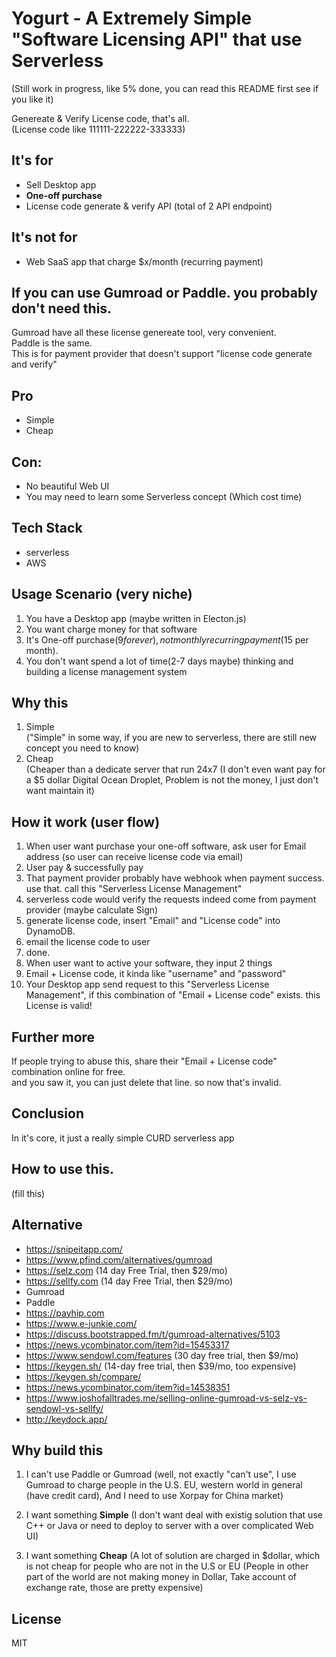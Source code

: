 # Yogurt - A Extremely Simple "Software Licensing API" that use Serverless     
(Still work in progress, like 5% done, you can  read this README first see if you like it)    

Genereate & Verify License code, that's all.  
(License code like 111111-222222-333333)

## It's for 
* Sell Desktop app
* **One-off purchase**
* License code generate & verify API (total of 2 API endpoint)

## It's not for
* Web SaaS app that charge $x/month (recurring payment)

## If you can use Gumroad or Paddle. you probably don't need this.  
Gumroad have all these license genereate tool, very convenient.  
Paddle is the same.  
This is for payment provider that doesn't support "license code generate and verify"   

## Pro
* Simple
* Cheap  

## Con:
* No beautiful Web UI 
* You may need to learn some Serverless concept (Which cost time)

## Tech Stack
* serverless
* AWS 

## Usage Scenario (very niche)
1. You have a Desktop app (maybe written in Electon.js)
2. You want charge money for that software
3. It's One-off purchase($9 forever), not monthly recurring payment($15 per month).
4. You don't want spend a lot of time(2-7 days maybe) thinking and building a license management system

## Why this
1. Simple   
  ("Simple" in some way, if you are new to serverless, there are still new concept you need to know)
2. Cheap   
  (Cheaper than a dedicate server that run 24x7 (I don't even want pay for a $5 dollar Digital Ocean Droplet, Problem is not the money, I just don't want maintain it)

## How it work (user flow)
1. When user want purchase your one-off software, ask user for Email address (so user can receive license code via email)
2. User pay & successfully pay
3. That payment provider probably have webhook when payment success. use that. call this "Serverless License Management"
4. serverless code would verify the requests indeed come from payment provider (maybe calculate Sign)
5. generate license code, insert "Email" and "License code" into DynamoDB.
6. email the license code to user
7. done.
8. When user want to active your software, they input 2 things
9. Email + License code, it kinda like "username" and "password"
10. Your Desktop app send request to this "Serverless License Management", if this combination of "Email + License code" exists. this License is valid!

## Further more
If people trying to abuse this, share their "Email + License code" combination online for free.  
and you saw it, you can just delete that line. so now that's invalid.  

## Conclusion
In it's core, it just a really simple CURD serverless app    

## How to use this.  
(fill this)  

## Alternative
* https://snipeitapp.com/
* https://www.pfind.com/alternatives/gumroad
* https://selz.com (14 day Free Trial, then $29/mo)
* https://sellfy.com (14 day Free Trial, then $29/mo)
* Gumroad
* Paddle
* https://payhip.com
* https://www.e-junkie.com/
* https://discuss.bootstrapped.fm/t/gumroad-alternatives/5103
* https://news.ycombinator.com/item?id=15453317
* https://www.sendowl.com/features (30 day free trial, then $9/mo)
* https://keygen.sh/ (14-day free trial, then $39/mo, too expensive)
* https://keygen.sh/compare/
* https://news.ycombinator.com/item?id=14538351
* https://www.joshofalltrades.me/selling-online-gumroad-vs-selz-vs-sendowl-vs-sellfy/
* http://keydock.app/

## Why build this
1. I can't use Paddle or Gumroad
  (well, not exactly "can't use", I use Gumroad to charge people in the U.S. EU, western world in general (have credit card), And I need to use Xorpay for China market)

2. I want something **Simple** 
  (I don't want deal with existig solution that use C++ or Java or need to deploy to server with a over complicated Web UI)

3. I want something **Cheap**
  (A lot of solution are charged in $dollar, which is not cheap for people who are not in the U.S or EU (People in other part of the world are not making money in Dollar, Take account of exchange rate, those are pretty expensive)


## License
MIT
